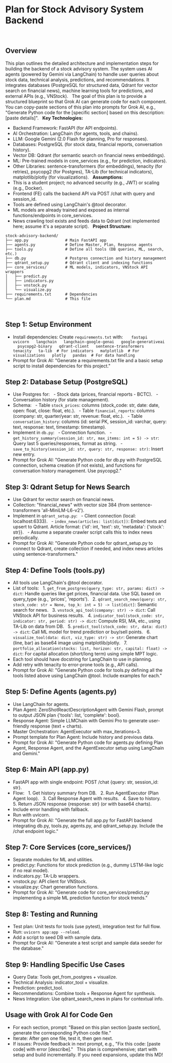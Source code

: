 # Plan for Stock Advisory System Backend
 
## Overview
This plan outlines the detailed architecture and implementation steps for building the backend of a stock advisory system. The system uses AI agents (powered by Gemini via LangChain) to handle user queries about stock data, technical analysis, predictions, and recommendations. It integrates databases (PostgreSQL for structured data, Qdrant for vector search on financial news), machine learning tools for predictions, and external APIs (e.g., VNStock).
 
The goal of this plan is to provide a structured blueprint so that Grok AI can generate code for each component. You can copy-paste sections of this plan into prompts for Grok AI, e.g., "Generate Python code for the [specific section] based on this description: [paste details]".
 
**Key Technologies:**
- Backend Framework: FastAPI (for API endpoints).
- AI Orchestration: LangChain (for agents, tools, and chains).
- LLM: Google Gemini (2.0 Flash for planning, Pro for responses).
- Databases: PostgreSQL (for stock data, financial reports, conversation history).
- Vector DB: Qdrant (for semantic search on financial news embeddings).
- ML: Pre-trained models in core_services (e.g., for prediction, indicators).
- Other Libraries: sentence-transformers (for embeddings), tenacity (for retries), psycopg2 (for Postgres), TA-Lib (for technical indicators), matplotlib/plotly (for visualizations).
 
**Assumptions:**
- This is a student project; no advanced security (e.g., JWT) or scaling (e.g., Docker).
- Frontend (FE) calls the backend API via POST /chat with query and session_id.
- Tools are defined using LangChain's @tool decorator.
- ML models are already trained and exposed as internal functions/endpoints in core_services.
- News crawling tool exists and feeds data to Qdrant (not implemented here; assume it's a separate script).
 
**Project Structure:**
```
stock-advisory-backend/
├── app.py                # Main FastAPI app
├── agents.py             # Define Master, Plan, Response agents
├── tools.py              # Define all tools (DB queries, ML, search, etc.)
├── db.py                 # Postgres connection and history management
├── qdrant_setup.py       # Qdrant client and indexing functions
├── core_services/        # ML models, indicators, VNStock API wrappers
│   ├── predict.py
│   ├── indicators.py
│   ├── vnstock.py
│   └── visualize.py
├── requirements.txt      # Dependencies
└── plan.md               # This file
```
 
## Step 1: Setup Environment
- Install dependencies: Create `requirements.txt` with:
  ```
  fastapi
  uvicorn
  langchain
  langchain-google-genai
  google-generativeai
  psycopg2-binary
  qdrant-client
  sentence-transformers
  tenacity
  ta-lib  # For indicators
  matplotlib  # For visualizations
  plotly
  pandas  # For data handling
  ```
- Prompt for Grok AI: "Generate a requirements.txt file and a basic setup script to install dependencies for this project."
 
## Step 2: Database Setup (PostgreSQL)
- Use Postgres for:
  - Stock data (prices, financial reports - BCTC).
  - Conversation history (for state management).
- Schema:
  - Table `stock_prices`: columns (stock_code: str, date: date, open: float, close: float, etc.).
  - Table `financial_reports`: columns (company: str, quarter/year: str, revenue: float, etc.).
  - Table `conversation_history`: columns (id: serial PK, session_id: varchar, query: text, response: text, timestamp: timestamp).
- Implement in `db.py`:
  - Connection function.
  - `get_history_summary(session_id: str, max_items: int = 5) -> str`: Query last 5 queries/responses, format as string.
  - `save_to_history(session_id: str, query: str, response: str)`: Insert new entry.
- Prompt for Grok AI: "Generate Python code for db.py with PostgreSQL connection, schema creation (if not exists), and functions for conversation history management. Use psycopg2."
 
## Step 3: Qdrant Setup for News Search
- Use Qdrant for vector search on financial news.
- Collection: "financial_news" with vector size 384 (from sentence-transformers 'all-MiniLM-L6-v2').
- Implement in `qdrant_setup.py`:
  - Client connection (local: localhost:6333).
  - `index_news(articles: list[dict])`: Embed texts and upsert to Qdrant. Article format: {'id': int, 'text': str, 'metadata': {'stock': str}}.
  - Assume a separate crawler script calls this to index news periodically.
- Prompt for Grok AI: "Generate Python code for qdrant_setup.py to connect to Qdrant, create collection if needed, and index news articles using sentence-transformers."
 
## Step 4: Define Tools (tools.py)
- All tools use LangChain's @tool decorator.
- List of tools:
  1. `get_from_postgres(query_type: str, params: dict) -> dict`: Handle queries like get prices, financial data. Use SQL based on query_type (e.g., 'prices', 'reports').
  2. `qdrant_search_news(query: str, stock_code: str = None, top_k: int = 5) -> list[dict]`: Semantic search for news.
  3. `vnstock_api_tool(company: str) -> dict`: Call VNStock API for business results.
  4. `indicator_tool(stock_code: str, indicator: str, period: str) -> dict`: Compute RSI, MA, etc., using TA-Lib on data from DB.
  5. `predict_tool(stock_code: str, data: dict) -> dict`: Call ML model for trend prediction or buy/sell points.
  6. `visualize_tool(data: dict, viz_type: str) -> str`: Generate chart (line, bar) as base64 image using matplotlib/plotly.
  7. `portfolio_allocation(stocks: list, horizon: str, capital: float) -> dict`: For capital allocation (short/long term) using simple MPT logic.
- Each tool should have docstring for LangChain to use in planning.
- Add retry with tenacity to error-prone tools (e.g., API calls).
- Prompt for Grok AI: "Generate Python code for tools.py defining all the tools listed above using LangChain @tool. Include examples for each."
 
## Step 5: Define Agents (agents.py)
- Use LangChain for agents.
- Plan Agent: ZeroShotReactDescriptionAgent with Gemini Flash, prompt to output JSON plan {'tools': list, 'complete': bool}.
- Response Agent: Simple LLMChain with Gemini Pro to generate user-friendly response (text + charts).
- Master Orchestration: AgentExecutor with max_iterations=3.
- Prompt template for Plan Agent: Include history and previous data.
- Prompt for Grok AI: "Generate Python code for agents.py defining Plan Agent, Response Agent, and the AgentExecutor setup using LangChain and Gemini."
 
## Step 6: Main API (app.py)
- FastAPI app with single endpoint: POST /chat {query: str, session_id: str}.
- Flow:
  1. Get history summary from DB.
  2. Run AgentExecutor (Plan Agent loop).
  3. Call Response Agent with results.
  4. Save to history.
  5. Return JSON response {response: str} (or with base64 charts).
- Include error handling with fallback.
- Run with uvicorn.
- Prompt for Grok AI: "Generate the full app.py for FastAPI backend integrating db.py, tools.py, agents.py, and qdrant_setup.py. Include the /chat endpoint logic."
 
## Step 7: Core Services (core_services/)
- Separate modules for ML and utilities.
- predict.py: Functions for stock prediction (e.g., dummy LSTM-like logic if no real model).
- indicators.py: TA-Lib wrappers.
- vnstock.py: API client for VNStock.
- visualize.py: Chart generation functions.
- Prompt for Grok AI: "Generate code for core_services/predict.py implementing a simple ML prediction function for stock trends."
 
## Step 8: Testing and Running
- Test plan: Unit tests for tools (use pytest), integration test for full flow.
- Run: `uvicorn app:app --reload`.
- Add a script to seed DB with sample data.
- Prompt for Grok AI: "Generate a test script and sample data seeder for the database."
 
## Step 9: Handling Specific Use Cases
- Query Data: Tools get_from_postgres + visualize.
- Technical Analysis: indicator_tool + visualize.
- Prediction: predict_tool.
- Recommendations: Combine tools + Response Agent for synthesis.
- News Integration: Use qdrant_search_news in plans for contextual info.
 
## Usage with Grok AI for Code Gen
- For each section, prompt: "Based on this plan section [paste section], generate the corresponding Python code file."
- Iterate: After gen one file, test it, then gen next.
- If issues: Provide feedback in next prompt, e.g., "Fix this code: [paste code] with error [describe]."
 
This plan is comprehensive; start with setup and build incrementally. If you need expansions, update this MD!